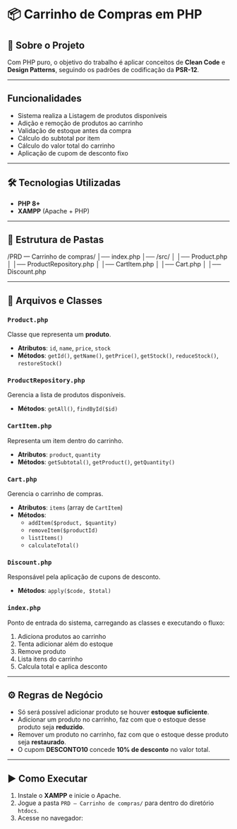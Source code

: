 # 📦 Carrinho de Compras em PHP

## 📌 Sobre o Projeto
Com PHP puro, o objetivo do trabalho é aplicar conceitos de **Clean Code** e **Design Patterns**, seguindo os padrões de codificação da **PSR-12**.  

---

## Funcionalidades
- Sistema realiza a Listagem de produtos disponíveis  
- Adição e remoção de produtos ao carrinho  
- Validação de estoque antes da compra    
- Cálculo do subtotal por item  
- Cálculo do valor total do carrinho  
- Aplicação de cupom de desconto fixo

---

## 🛠️ Tecnologias Utilizadas
- **PHP 8+**  
- **XAMPP** (Apache + PHP)  

---

## 📂 Estrutura de Pastas

/PRD — Carrinho de compras/
│── index.php
│── /src/
│   │── Product.php
│   │── ProductRepository.php
│   │── CartItem.php
│   │── Cart.php
│   │── Discount.php

---

## 📌 Arquivos e Classes

### `Product.php`
Classe que representa um **produto**.  
- **Atributos**: `id`, `name`, `price`, `stock`  
- **Métodos**: `getId()`, `getName()`, `getPrice()`, `getStock()`, `reduceStock()`, `restoreStock()`  

### `ProductRepository.php`
Gerencia a lista de produtos disponíveis.  
- **Métodos**: `getAll()`, `findById($id)`  

### `CartItem.php`
Representa um item dentro do carrinho.  
- **Atributos**: `product`, `quantity`  
- **Métodos**: `getSubtotal()`, `getProduct()`, `getQuantity()`  

### `Cart.php`
Gerencia o carrinho de compras.  
- **Atributos**: `items` (array de `CartItem`)  
- **Métodos**:  
  - `addItem($product, $quantity)`  
  - `removeItem($productId)`  
  - `listItems()`  
  - `calculateTotal()`  

### `Discount.php`
Responsável pela aplicação de cupons de desconto.  
- **Métodos**: `apply($code, $total)`  

### `index.php`
Ponto de entrada do sistema, carregando as classes e executando o fluxo:  
1. Adiciona produtos ao carrinho  
2. Tenta adicionar além do estoque  
3. Remove produto  
4. Lista itens do carrinho  
5. Calcula total e aplica desconto  

---

## ⚙️ Regras de Negócio
- Só será possível adicionar produto se houver **estoque suficiente**.  
- Adicionar um produto no carrinho, faz com que o estoque desse produto seja **reduzido**.  
- Remover um produto no carrinho, faz com que o estoque desse produto seja **restaurado**.  
- O cupom **DESCONTO10** concede **10% de desconto** no valor total.  

---

## ▶️ Como Executar

1. Instale o **XAMPP** e inicie o Apache.  
2. Jogue a pasta `PRD — Carrinho de compras/` para dentro do diretório `htdocs`.  
3. Acesse no navegador:  